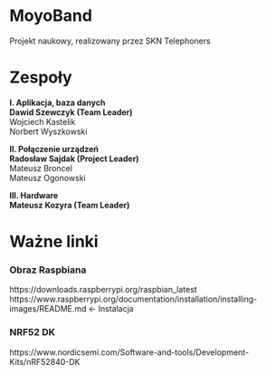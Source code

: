 # MoyoBand
Projekt naukowy, realizowany przez SKN Telephoners
<h1>	Zespoły</h1>
<p><b>I.	Aplikacja, baza danych<br>
  Dawid Szewczyk (Team Leader)</b><br>
  Wojciech Kastelik<br>
  Norbert Wyszkowski<br>
</p>
<p><b>II.	Połączenie urządzeń<br>
    </t>Radosław Sajdak (Project Leader)</b><br>
    Mateusz Broncel<br>
    Mateusz Ogonowski<br>
</p>
<p><b>III.	Hardware<br>
  Mateusz Kozyra (Team Leader)</b><br>
</p>
<h1> Ważne linki</h1>
<h3>Obraz Raspbiana</h3>
https://downloads.raspberrypi.org/raspbian_latest
https://www.raspberrypi.org/documentation/installation/installing-images/README.md <- Instalacja
<h3>NRF52 DK</h3> 
https://www.nordicsemi.com/Software-and-tools/Development-Kits/nRF52840-DK

